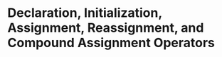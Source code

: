 
# Declaration, Initialization, Assignment, Reassignment, and Compound Assignment Operators

 
















